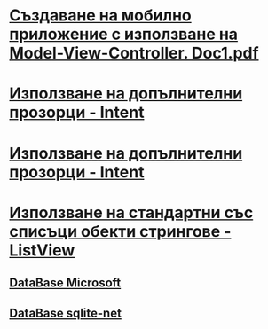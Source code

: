# [Създаване на мобилно приложение с използване на Model-View-Controller. Doc1.pdf](https://github.com/vakovsky/Android/blob/main/csAndroid/arch/Doc1.pdf)
# [Използване на допълнителни прозорци - Intent](https://github.com/vakovsky/Android/blob/main/csAndroid/arch/Doc1.pdf)
# [Използване на допълнителни прозорци - Intent](https://github.com/vakovsky/Android/blob/main/csAndroid/arch/Doc1.pdf)
# [Използване на стандартни със списъци обекти стрингове - ListView](https://github.com/vakovsky/Android/blob/main/csAndroid/arch/Doc1.pdf)
## [DataBase Microsoft](https://learn.microsoft.com/en-us/xamarin/android/data-cloud/data-access/using-sqlite-orm)
## [DataBase sqlite-net](https://github.com/praeclarum/sqlite-net)
